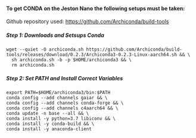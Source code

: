 #### To get CONDA on the Jeston Nano the following setups must be taken: 

Github repository used: https://github.com/Archiconda/build-tools

##### Step 1: Downloads and Setsups Conda
```
wget --quiet -O archiconda.sh https://github.com/Archiconda/build-tools/releases/download/0.2.3/Archiconda3-0.2.3-Linux-aarch64.sh && \
  sh archiconda.sh -b -p $HOME/archiconda3 && \
  rm archiconda.sh
```

##### Step 2: Set PATH and Install Correct Variables
```
export PATH=$HOME/archiconda3/bin:$PATH
conda config --add channels gaiar && \
conda config --add channels conda-forge && \
conda config --add channels c4aarch64 && \
conda update -n base --all && \
conda install -y python=3.7 libiconv && \
conda install -y conda-build && \
conda install -y anaconda-client
```
